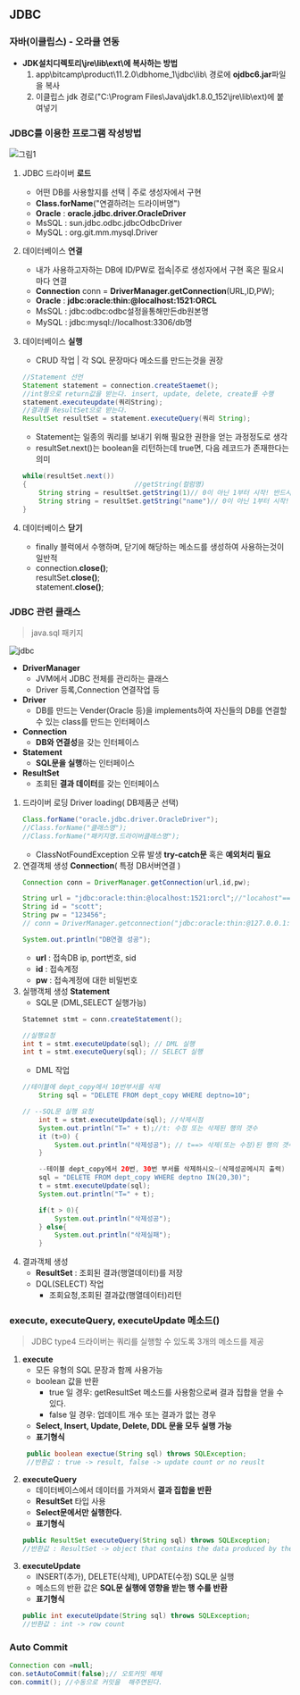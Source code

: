 ## JDBC

### 자바(이클립스) - 오라클 연동
- **JDK설치디렉토리\jre\lib\ext\에 복사하는 방법**
    1. app\bitcamp\product\11.2.0\dbhome_1\jdbc\lib\ 경로에 **ojdbc6.jar**파일을 복사
    2. 이클립스 jdk 경로("C:\Program Files\Java\jdk1.8.0_152\jre\lib\ext)에 붙여넣기


### JDBC를 이용한 프로그램 작성방법

![그림1](https://user-images.githubusercontent.com/60641307/80165946-aa6f1d80-8617-11ea-9edf-ea423138858c.png)

1. JDBC 드라이버 **로드**
    - 어떤 DB를 사용할지를 선택 | 주로 생성자에서 구현
    - **Class.forName**("연결하려는 드라이버명")
    - **Oracle** : **oracle.jdbc.driver.OracleDriver**
    - MsSQL : sun.jdbc.odbc.jdbcOdbcDriver
    - MySQL : org.git.mm.mysql.Driver

2. 데이터베이스 **연결**
    - 내가 사용하고자하는 DB에 ID/PW로 접속|주로 생성자에서 구현 혹은 필요시마다 연결
    - **Connection** conn = **DriverManager.getConnection**(URL,ID,PW);
    - **Oracle** : **jdbc:oracle:thin:@localhost:1521:ORCL**
    - MsSQL : jdbc:odbc:odbc설정을통해만든db원본명
    - MySQL : jdbc:mysql://localhost:3306/db명
3. 데이터베이스 **실행**
    - CRUD 작업 | 각 SQL 문장마다 메소드를 만드는것을 권장
    ```JAVA
    //Statement 선언
    Statement statement = connection.createStaemet();
    //int형으로 return값을 받는다. insert, update, delete, create를 수행
    statement.executeupdate(쿼리String);
    //결과를 ResultSet으로 받는다.
    ResultSet resultSet = statement.executeQuery(쿼리 String);
    ```
    - Statement는 일종의 쿼리를 보내기 위해 필요한 권한을 얻는 과정정도로 생각
    - resultSet.next()는 boolean을 리턴하는데 true면, 다음 레코드가 존재한다는 의미
    ```java
    while(resultSet.next())
    {                           //getString(컬럼명)
        String string = resultSet.getString(1)// 0이 아닌 1부터 시작! 반드시 순차적 접근만 가능!!
        String string = resultSet.getString("name")// 0이 아닌 1부터 시작! 반드시 순차적 접근만 가능!!
    }
    ```
4. 데이터베이스 **닫기**
    - finally 블럭에서 수행하며, 닫기에 해당하는 메소드를 생성하여 사용하는것이 일반적
    - connection.**close()**;<br>resultSet.**close()**;<br>statement.**close()**;
### JDBC 관련 클래스
> java.sql 패키지

![jdbc](https://user-images.githubusercontent.com/60641307/80168211-3e8fb380-861d-11ea-9c92-f77d74b8a5c2.png)

- **DriverManager** 
    - JVM에서 JDBC 전체를 관리하는 클래스
    - Driver 등록,Connection 연결작업 등
- **Driver**
    - DB를 만드는 Vender(Oracle 등)을 implements하여 자신들의 DB를 연결할 수 있는 class를 만드는 인터페이스
- **Connection**
    - **DB와 연결성**을 갖는 인터페이스
- **Statement**
    - **SQL문을 실행**하는 인터페이스
- **ResultSet**
    - 조회된 **결과 데이터**를 갖는 인터페이스
1. 드라이버 로딩 Driver loading( DB제품군 선택)
    ```java
    Class.forName("oracle.jdbc.driver.OracleDriver");
    //Class.forName("클래스명");
    //Class.forName("패키지명.드라이버클래스명");
    ```
    - ClassNotFoundException 오류 발생 **try-catch문** 혹은 **예외처리 필요**
2. 연결객체 생성 **Connection**( 특정 DB서버연결 )
    ```Java
    Connection conn = DriverManager.getConnection(url,id,pw);

    String url = "jdbc:oracle:thin:@localhost:1521:orcl";//"locahost"==127.0.0.1==내 pc
    String id = "scott";
    String pw = "123456";
    // conn = DriverManager.getconnection("jdbc:oracle:thin:@127.0.0.1:1521:orcl","scott","123456");

    System.out.println("DB연결 성공");
    ```
    - **url** : 접속DB ip, port번호, sid
    - **id** : 접속계정
    - **pw** : 접속계정에 대한 비밀번호
3. 실행객체 생성 **Statement**
    - SQL문 (DML,SELECT 실행가능)
    ```java
    Statemnet stmt = conn.createStatement();

    //실행요청
    int t = stmt.executeUpdate(sql); // DML 실행
    int t = stmt.executeQuery(sql); // SELECT 실행
    ```
    - DML 작업
    ```java
    //테이블에 dept_copy에서 10번부서를 삭제
        String sql = "DELETE FROM dept_copy WHERE deptno=10";

    // --SQL문 실행 요청
        int t = stmt.executeUpdate(sql); //삭제시점
        System.out.println("T=" + t);//t: 수정 또는 삭제된 행의 갯수
        it (t>0) {
            System.out.println("삭제성공"); // t==> 삭제(또는 수정)된 행의 갯수
        }

        --테이블 dept_copy에서 20번, 30번 부서를 삭제하시오~(삭제성공메시지 출력)
        sql = "DELETE FROM dept_copy WHERE deptno IN(20,30)";
        t = stmt.executeUpdate(sql);
        System.out.println("T=" + t);

        if(t > 0){
            System.out.println("삭제성공");
        } else{ 
            System.out.println("삭제실패");
        }
    ```
4. 결과객체 생성
    - **ResultSet** : 조회된 결과(행열데이터)를 저장
    - DQL(SELECT) 작업
        - 조회요청,조회된 결과값(행열데이터)리턴
### execute, executeQuery, executeUpdate 메소드()
>JDBC type4 드라이버는 쿼리를 실행할 수 있도록 3개의 메소드를 제공
1. **execute**
    - 모든 유형의 SQL 문장과 함께 사용가능
    - boolean 값을 반환 
        - true 일 경우: getResultSet 메소드를 사용함으로써 결과 집합을 얻을 수 있다.
        - false 일 경우: 업데이트 개수 또는 결과가 없는 경우
    - **Select, Insert, Update, Delete, DDL 문을 모두 실행 가능**
    - **표기형식**
    ```java
     public boolean exectue(String sql) throws SQLException;
     //반환값 : true -> result, false -> update count or no reuslt
     ```
2. **executeQuery** 
    - 데이터베이스에서 데이터를 가져와서 **결과 집합을 반환**
    - **ResultSet** 타입 사용
    - **Select문에서만 실행한다.**
    - **표기형식**
    ```java
    public ResultSet executeQuery(String sql) throws SQLException;
    //반환값 : ResultSet -> object that contains the data produced by the given query
    ```
3. **executeUpdate**
    - INSERT(추가), DELETE(삭제), UPDATE(수정) SQL문 실행
    - 메소드의 반환 값은 **SQL문 실행에 영향을 받는 행 수를 반환**
    - **표기형식**
    ```java
    public int executeUpdate(String sql) throws SQLException;
    //반환값 : int -> row count
    ```

### Auto Commit
```java
Connection con =null;
con.setAutoCommit(false);// 오토커밋 해제
con.commit(); //수동으로 커밋을  해주면된다. 
```